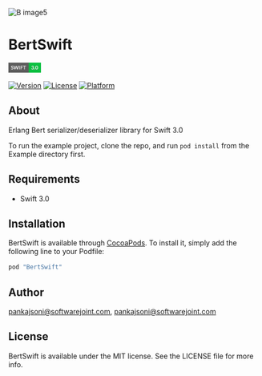 ![B](https://softwarejoint.com/static/img/ico/apple-touch-icon.png) image5

# BertSwift
<a href="https://developer.apple.com/swift/"><img src="/Res/swift.png" alt="" width="65" height="20" border="0" /></a>

[![Version](https://img.shields.io/cocoapods/v/BertSwift.svg?style=flat)](http://cocoapods.org/pods/BertSwift)
[![License](https://img.shields.io/cocoapods/l/BertSwift.svg?style=flat)](http://cocoapods.org/pods/BertSwift)
[![Platform](https://img.shields.io/cocoapods/p/BertSwift.svg?style=flat)](http://cocoapods.org/pods/BertSwift)

## About

Erlang Bert serializer/deserializer library for Swift 3.0

To run the example project, clone the repo, and run `pod install` from the Example directory first.

## Requirements

* Swift 3.0

## Installation

BertSwift is available through [CocoaPods](http://cocoapods.org). To install
it, simply add the following line to your Podfile:

```ruby
pod "BertSwift"
```

## Author

pankajsoni@softwarejoint.com, pankajsoni@softwarejoint.com

## License

BertSwift is available under the MIT license. See the LICENSE file for more info.
